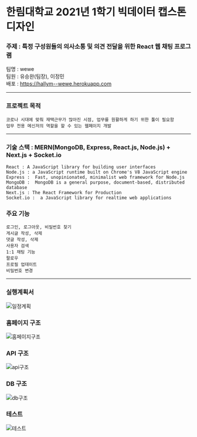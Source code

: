 # 한림대학교 2021년 1학기 빅데이터 캡스톤디자인

### 주제 : 특정 구성원들의 의사소통 및 의견 전달을 위한 React 웹 채팅 프로그램 <br/>

팀명 : wewe <br/>
팀원 : 유승완(팀장), 이정민 <br/>
배포 : https://hallym--wewe.herokuapp.com

---

### 프로젝트 목적

    코로나 시대에 맞춰 재택근무가 많아진 시점, 업무를 원활하게 하기 위한 툴이 필요함
    업무 전용 메신저의 역할을 할 수 있는 웹페이지 개발

---

### 기술 스택 : MERN(MongoDB, Express, React.js, Node.js) + Next.js + Socket.io <br/>

    React : A JavaScript library for building user interfaces
    Node.js : a JavaScript runtime built on Chrome's V8 JavaScript engine
    Express :  Fast, unopinionated, minimalist web framework for Node.js
    MongoDB :  MongoDB is a general purpose, document-based, distributed database
    Next.js : The React Framework for Production
    Socket.io :  a JavaScript library for realtime web applications

### 주요 기능

    로그인, 로그아웃, 비밀번호 찾기
    게시글 작성, 삭제
    댓글 작성, 삭제
    사용자 검색
    1:1 채팅 기능
    팔로우
    프로필 업데이트
    비밀번호 변경

---

### 실행계획서

![일정계획](https://user-images.githubusercontent.com/51105841/121519559-cbb5e780-ca2c-11eb-8d85-e32c1ef33b53.PNG)

### 홈페이지 구조

![홈페이지구조](https://user-images.githubusercontent.com/51105841/121519830-218a8f80-ca2d-11eb-9c81-b7e472f1325f.PNG)

### API 구조

![api구조](https://user-images.githubusercontent.com/51105841/121519934-44b53f00-ca2d-11eb-9544-9e3ee362d59d.PNG)

### DB 구조

![db구조](https://user-images.githubusercontent.com/51105841/121519962-4d0d7a00-ca2d-11eb-9aa1-f987b529c86e.PNG)

### 테스트

![테스트](https://user-images.githubusercontent.com/51105841/121519990-5696e200-ca2d-11eb-9ae5-d06174e6f8c4.PNG)
